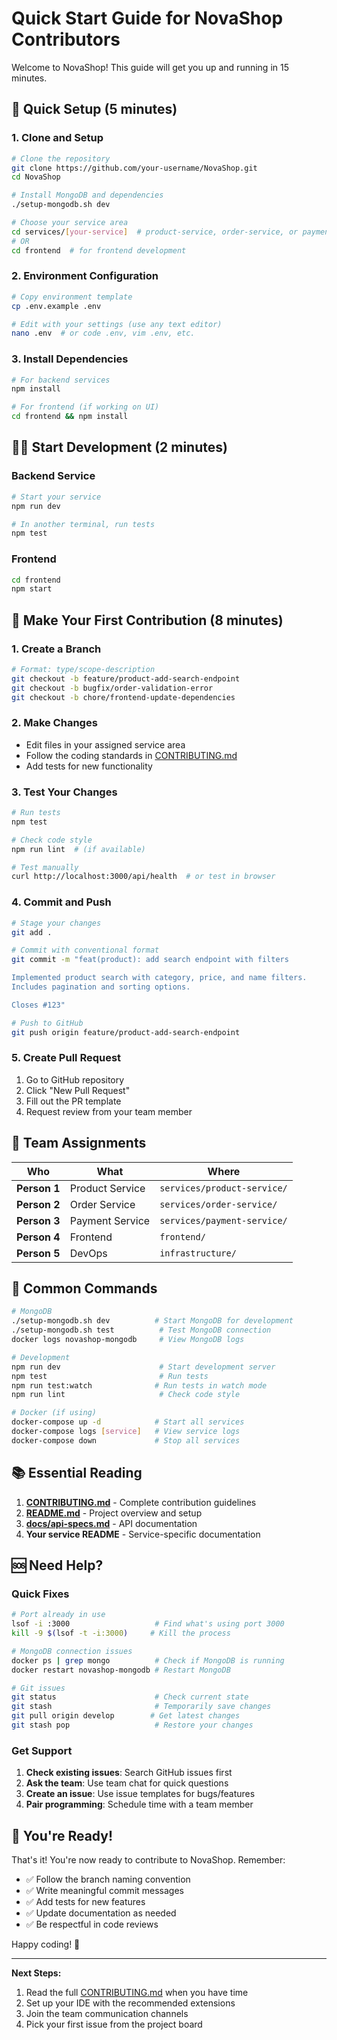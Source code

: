 # Quick Start Guide for NovaShop Contributors

Welcome to NovaShop! This guide will get you up and running in 15 minutes.

## 🚀 Quick Setup (5 minutes)

### 1. Clone and Setup
```bash
# Clone the repository
git clone https://github.com/your-username/NovaShop.git
cd NovaShop

# Install MongoDB and dependencies
./setup-mongodb.sh dev

# Choose your service area
cd services/[your-service]  # product-service, order-service, or payment-service
# OR
cd frontend  # for frontend development
```

### 2. Environment Configuration
```bash
# Copy environment template
cp .env.example .env

# Edit with your settings (use any text editor)
nano .env  # or code .env, vim .env, etc.
```

### 3. Install Dependencies
```bash
# For backend services
npm install

# For frontend (if working on UI)
cd frontend && npm install
```

## 🏃‍♂️ Start Development (2 minutes)

### Backend Service
```bash
# Start your service
npm run dev

# In another terminal, run tests
npm test
```

### Frontend
```bash
cd frontend
npm start
```

## 📝 Make Your First Contribution (8 minutes)

### 1. Create a Branch
```bash
# Format: type/scope-description
git checkout -b feature/product-add-search-endpoint
git checkout -b bugfix/order-validation-error
git checkout -b chore/frontend-update-dependencies
```

### 2. Make Changes
- Edit files in your assigned service area
- Follow the coding standards in [CONTRIBUTING.md](./CONTRIBUTING.md)
- Add tests for new functionality

### 3. Test Your Changes
```bash
# Run tests
npm test

# Check code style
npm run lint  # (if available)

# Test manually
curl http://localhost:3000/api/health  # or test in browser
```

### 4. Commit and Push
```bash
# Stage your changes
git add .

# Commit with conventional format
git commit -m "feat(product): add search endpoint with filters

Implemented product search with category, price, and name filters.
Includes pagination and sorting options.

Closes #123"

# Push to GitHub
git push origin feature/product-add-search-endpoint
```

### 5. Create Pull Request
1. Go to GitHub repository
2. Click "New Pull Request"
3. Fill out the PR template
4. Request review from your team member

## 🎯 Team Assignments

| Who | What | Where |
|-----|------|-------|
| **Person 1** | Product Service | `services/product-service/` |
| **Person 2** | Order Service | `services/order-service/` |
| **Person 3** | Payment Service | `services/payment-service/` |
| **Person 4** | Frontend | `frontend/` |
| **Person 5** | DevOps | `infrastructure/` |

## 🔧 Common Commands

```bash
# MongoDB
./setup-mongodb.sh dev          # Start MongoDB for development
./setup-mongodb.sh test          # Test MongoDB connection
docker logs novashop-mongodb     # View MongoDB logs

# Development
npm run dev                      # Start development server
npm test                         # Run tests
npm run test:watch              # Run tests in watch mode
npm run lint                     # Check code style

# Docker (if using)
docker-compose up -d            # Start all services
docker-compose logs [service]   # View service logs
docker-compose down             # Stop all services
```

## 📚 Essential Reading

1. **[CONTRIBUTING.md](./CONTRIBUTING.md)** - Complete contribution guidelines
2. **[README.md](./README.md)** - Project overview and setup
3. **[docs/api-specs.md](./docs/api-specs.md)** - API documentation
4. **Your service README** - Service-specific documentation

## 🆘 Need Help?

### Quick Fixes
```bash
# Port already in use
lsof -i :3000                   # Find what's using port 3000
kill -9 $(lsof -t -i:3000)     # Kill the process

# MongoDB connection issues
docker ps | grep mongo          # Check if MongoDB is running
docker restart novashop-mongodb # Restart MongoDB

# Git issues
git status                      # Check current state
git stash                       # Temporarily save changes
git pull origin develop        # Get latest changes
git stash pop                   # Restore your changes
```

### Get Support
1. **Check existing issues**: Search GitHub issues first
2. **Ask the team**: Use team chat for quick questions
3. **Create an issue**: Use issue templates for bugs/features
4. **Pair programming**: Schedule time with a team member

## 🎉 You're Ready!

That's it! You're now ready to contribute to NovaShop. Remember:

- ✅ Follow the branch naming convention
- ✅ Write meaningful commit messages
- ✅ Add tests for new features
- ✅ Update documentation as needed
- ✅ Be respectful in code reviews

Happy coding! 🚀

---

**Next Steps:**
1. Read the full [CONTRIBUTING.md](./CONTRIBUTING.md) when you have time
2. Set up your IDE with the recommended extensions
3. Join the team communication channels
4. Pick your first issue from the project board
